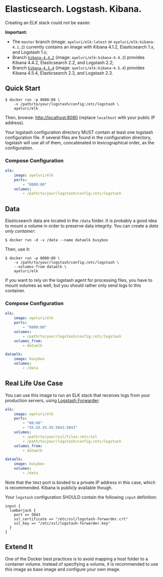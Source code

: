 Elasticsearch. Logstash. Kibana.
================================

Creating an ELK stack could not be easier.

**Important:**

* The `master` branch (image: `ayeluri/elk:latest` or
  `ayeluri/elk:kibana-4.1.2`) currently contains an image with Kibana 4.1.2,
  Elasticsearch 1.x, and Logstash 1.x;
* Branch
  [`kibana-4.4.2`](https://github.com/vsay/docker-elk/tree/kibana-4.4.2)
  (image: `ayeluri/elk:kibana-4.4.2`) provides Kibana 4.4.2, Elasticsearch
  2.2, and Logstash 2.2;
* Branch
  [`kibana-4.5.4`](https://github.com/vsay/docker-elk/tree/kibana-4.5.4)
  (image: `ayeluri/elk:kibana-4.5.4`) provides Kibana 4.5.4, Elasticsearch
  2.3, and Logstash 2.3.


Quick Start
-----------

```
$ docker run -p 8080:80 \
    -v /path/to/your/logstash/config:/etc/logstash \
    ayeluri/elk
```

Then, browse: [http://localhost:8080](http://localhost:8080) (replace
`localhost` with your public IP address).

Your logstash configuration directory MUST contain at least one logstash
configuration file. If several files are found in the configuration directory,
logstash will use all of them, concatenated in lexicographical order, as the
configuration.

### Compose Configuration

``` yaml
elk:
    image: ayeluri/elk
    ports:
        - "8080:80"
    volumes:
        - /path/to/your/logstash/config:/etc/logstash
```


Data
----

Elasticsearch data are located in the `/data` folder. It is probably a good idea
to mount a volume in order to preserve data integrity. You can create a _data
only container_:

```
$ docker run -d -v /data --name dataelk busybox
```

Then, use it:

```
$ docker run -p 8080:80 \
    -v /path/to/your/logstash/config:/etc/logstash \
    --volumes-from dataelk \
    ayeluri/elk
```

If you want to rely on the logstash agent for processing files, you have to
mount volumes as well, but you should rather only send logs to this container.

### Compose Configuration

``` yaml
elk:
    image: ayeluri/elk
    ports:
        - "8080:80"
    volumes:
        - /path/to/your/logstash/config:/etc/logstash
    volumes_from:
        - dataelk

dataelk:
    image: busybox
    volumes:
        - /data
```


Real Life Use Case
------------------

You can use this image to run an ELK stack that receives logs from your
production servers, using [Logstash
Forwarder](https://github.com/willdurand/docker-logstash-forwarder):

``` yaml
elk:
    image: ayeluri/elk
    ports:
        - "80:80"
        - "XX.XX.XX.XX:5043:5043"
    volumes:
        - /path/to/your/ssl/files:/etc/ssl
        - /path/to/your/logstash/config:/etc/logstash
    volumes_from:
        - dataelk

dataelk:
    image: busybox
    volumes:
        - /data
```

Note that the `5043` port is binded to a private IP address in this case, which
is recommended. Kibana is publicly available though.

Your `logstash` configuration SHOULD contain the following `input` definition:

```
input {
  lumberjack {
    port => 5043
    ssl_certificate => "/etc/ssl/logstash-forwarder.crt"
    ssl_key => "/etc/ssl/logstash-forwarder.key"
  }
}
```


Extend It
---------

One of the Docker best practices is to avoid mapping a host folder to a
container volume. Instead of specifying a volume, it is recommended to use this
image as base image and configure your own image.

